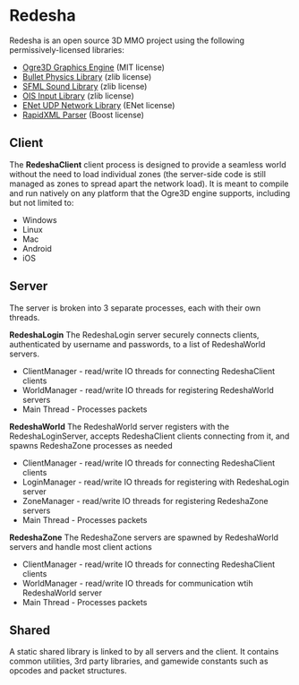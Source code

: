 Redesha
=======

Redesha is an open source 3D MMO project using the following permissively-licensed libraries:

* [Ogre3D Graphics Engine](http://ogre3d.org) (MIT  license)
* [Bullet Physics Library](http://bulletphysics.org/) (zlib license)
* [SFML Sound Library](http://sfml-dev.org/) (zlib license)
* [OIS Input Library](http://sourceforge.net/projects/wgois/) (zlib license)
* [ENet UDP Network Library](http://enet.bespin.org/) (ENet license)
* [RapidXML Parser](http://rapidxml.sourceforge.net/) (Boost license)

Client
-------------------------

The **RedeshaClient** client process is designed to provide a seamless world without the need to load individual zones (the server-side code is still managed as zones to spread apart the network load).  It is meant to compile and run natively on any platform that the Ogre3D engine supports, including but not limited to:

* Windows
* Linux
* Mac
* Android
* iOS

Server
-------------------------

The server is broken into 3 separate processes, each with their own threads.

**RedeshaLogin**
The RedeshaLogin server securely connects clients, authenticated by username and passwords, to a list of RedeshaWorld servers.

* ClientManager - read/write IO threads for connecting RedeshaClient clients
* WorldManager - read/write IO threads for registering RedeshaWorld servers
* Main Thread - Processes packets

**RedeshaWorld**
The RedeshaWorld server registers with the RedeshaLoginServer, accepts RedeshaClient clients connecting from it, and spawns RedeshaZone processes as needed

* ClientManager - read/write IO threads for connecting RedeshaClient clients
* LoginManager - read/write IO threads for registering with RedeshaLogin server
* ZoneManager - read/write IO threads for registering RedeshaZone servers
* Main Thread - Processes packets

**RedeshaZone**
The RedeshaZone servers are spawned by RedeshaWorld servers and handle most client actions

* ClientManager - read/write IO threads for connecting RedeshaClient clients
* WorldManager - read/write IO threads for communication wtih RedeshaWorld server
* Main Thread - Processes packets


Shared
-------------------------

A static shared library is linked to by all servers and the client.  It contains common utilities, 3rd party libraries, and gamewide constants such as opcodes and packet structures.